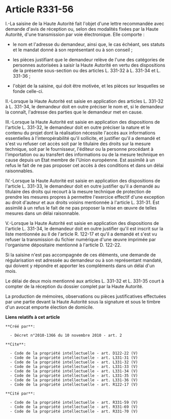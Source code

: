 # Article R331-56

I.-La saisine de la Haute Autorité fait l'objet d'une lettre recommandée avec demande d'avis de réception ou, selon des
modalités fixées par la Haute Autorité, d'une transmission par voie électronique. Elle comporte :

- le nom et l'adresse du demandeur, ainsi que, le cas échéant, ses statuts et le mandat donné à son représentant ou à son
conseil ;

- les pièces justifiant que le demandeur relève de l'une des catégories de personnes autorisées à saisir la Haute Autorité en
vertu des dispositions de la présente sous-section ou des articles L. 331-32 à L. 331-34 et L. 331-36 ;

- l'objet de la saisine, qui doit être motivée, et les pièces sur lesquelles se fonde celle-ci. 

II.-Lorsque la Haute Autorité est saisie en application des articles L. 331-32 à L. 331-34, le demandeur doit en outre
préciser le nom et, si le demandeur la connaît, l'adresse des parties que le demandeur met en cause. 

III.-Lorsque la Haute Autorité est saisie en application des dispositions de l'article L. 331-32, le demandeur doit en outre
préciser la nature et le contenu du projet dont la réalisation nécessite l'accès aux informations essentielles à
l'interopérabilité qu'il sollicite, et justifier qu'il a demandé et s'est vu refuser cet accès soit par le titulaire des
droits sur la mesure technique, soit par le fournisseur, l'éditeur ou la personne procédant à l'importation ou au transfert
des informations ou de la mesure technique en cause depuis un Etat membre de l'Union européenne. Est assimilé à un refus le
fait de ne pas proposer cet accès à des conditions et dans un délai raisonnables. 

IV.-Lorsque la Haute Autorité est saisie en application des dispositions de l'article L. 331-33, le demandeur doit en outre
justifier qu'il a demandé au titulaire des droits qui recourt à la mesure technique de protection de prendre les mesures
propres à permettre l'exercice effectif d'une exception au droit d'auteur et aux droits voisins mentionnée à l'article L.
331-31. Est assimilé à un refus le fait de ne pas proposer la mise en œuvre de telles mesures dans un délai raisonnable. 

V.-Lorsque la Haute Autorité est saisie en application des dispositions de l'article L. 331-34, le demandeur doit en outre
justifier qu'il est inscrit sur la liste mentionnée au II de l'article R. 122-17 et qu'il a demandé et s'est vu refuser la
transmission du fichier numérique d'une œuvre imprimée par l'organisme dépositaire mentionné à l'article D. 122-22. 

Si la saisine n'est pas accompagnée de ces éléments, une demande de régularisation est adressée au demandeur ou à son
représentant mandaté, qui doivent y répondre et apporter les compléments dans un délai d'un mois. 

Le délai de deux mois mentionné aux articles L. 331-32 et L. 331-35 court à compter de la réception du dossier complet par la
Haute Autorité. 

La production de mémoires, observations ou pièces justificatives effectuées par une partie devant la Haute Autorité sous la
signature et sous le timbre d'un avocat emporte élection de domicile.

**Liens relatifs à cet article**

	**Créé par**:

	  - Décret n°2010-1366 du 10 novembre 2010 - art. 2

	**Cite**:

	  - Code de la propriété intellectuelle - art. D122-22 (V)
	  - Code de la propriété intellectuelle - art. L331-31 (V)
	  - Code de la propriété intellectuelle - art. L331-32 (V)
	  - Code de la propriété intellectuelle - art. L331-33 (V)
	  - Code de la propriété intellectuelle - art. L331-34 (V)
	  - Code de la propriété intellectuelle - art. L331-35 (V)
	  - Code de la propriété intellectuelle - art. L331-36 (V)
	  - Code de la propriété intellectuelle - art. R122-17 (V)

	**Cité par**:

	  - Code de la propriété intellectuelle - art. R331-59 (V)
	  - Code de la propriété intellectuelle - art. R331-69 (V)
	  - Code de la propriété intellectuelle - art. R331-70 (V)
